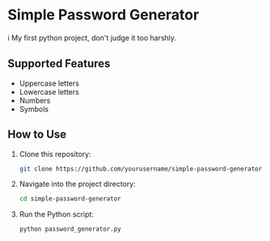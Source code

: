 # Simple Password Generator

ℹ️ My first python project, don't judge it too harshly.

## Supported Features
- Uppercase letters
- Lowercase letters
- Numbers
- Symbols

## How to Use
1. Clone this repository:
   ```bash
   git clone https://github.com/yourusername/simple-password-generator.git
   ```
2. Navigate into the project directory:
    ```bash
    cd simple-password-generator
    ```
3. Run the Python script:
    ```bash
    python password_generator.py
    ```

    